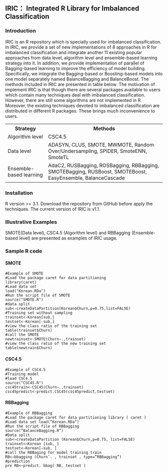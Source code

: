 ## IRIC： Integrated R Library for Imbalanced Classification
### Introduction
IRIC is an R repository which is specially used for imbalanced classification. In IRIC, we provide a set of new implementations of 8 approaches in R for imbalanced classification and integrate another 11 existing popular approaches from data level, algorithm level and ensemble-based learning strategy into it. In addition, we provide implementation of parallel of Bagging-based learning to improve the efficiency of model building. Specifically, we integrate the Bagging-based or Boosting-based models into one model separately named BalanceBagging and BalanceBoost. The methods included in IRIC are presented in table below.  The motivation of implement IRIC is that though there are several packages available to users which contain many techniques deal with imbalanced classification. However, there are still some algorithms are not implemented in R. Moreover, the existing techniques devoted to imbalanced classification are distributed in different R packages. These brings much inconvenience to users.

   <table>
    <tr>
    <th>Strategy</th>
    <th>Methods</th>
    </tr>
    <tr>
    <td> Algorithm level </td>
    <td>CSC4.5</td>
    </tr>
    <tr>
      <td> Data level </td>
       <td> ADASYN, CLUS, SMOTE, MWMOTE, Random Over/Undersampling, SPIDER, SmoteENN, SmoteTL </td>
       </tr>
   <tr>
      <td> Ensemble-based learning </td>
      <td> AdaC2, RUSBagging, ROSBagging, RBBagging, SMOTEBagging, RUSBoost, SMOTEBoost, EasyEnsemble, BalanceCascade</td>
      </tr>
   </table>
   
### Installation
R version >= 3.1. Download the repository from GitHub before apply the techniques. The current version of IRIC is v1.1.
### Illustrative Examples
SMOTE(Data level), CSC4.5 (Algorithm level) and RBBagging (Ensemble-based level) are presented as examples of IRIC usage.

### Sample R code


#### SMOTE
```
#Example of SMOTE
#Load the package caret for data partitioning
library(caret)
#Load data set
load("Korean.RDa")
#Run the script file of SMOTE
source("SMOTE.R")
#data split
sub<-createDataPartition(Korean$Churn,p=0.75,list=FALSE)
#Training set without sampling
trainset<-Korean[sub,]
testset<-Korean[-sub,]
#view the class ratio of the training set
table(trainset$Churn)
#call the SMOTE
newtrainset<-SMOTE(Churn~.,trainset) 
#view the class ratio of the new training set
table(newtrain$Churn)  
```




#### CSC4.5
```
#Example of CSC4.5 
#Training model
#load CSC4.5
source("CSC45.R")
csc45train<-CSC45(Churn~.,trainset)
csc45predict<-predict.CSC45(csc45predict,testset)
```


#### RBBagging
```
#Example of RBBagging 
#Load the package caret for data partitioning library ( caret ) 
#Load data set load(”Korean.RDa”) 
#Run the script file of RBBagging 
source(”BalanceBagging.R”)
#Data split
sub<−createDataPartition (Korean$Churn,p=0.75, list=FALSE) 
trainset<−Korean [sub, ] 
testset<−Korean[−sub, ] 
#call the RBBaging for model training train 
RB<−bbagging (Churn˜. , trainset , type=”RBBagging”)
#prediction
pre RB<−predict. bbag( RB, testset )
```


